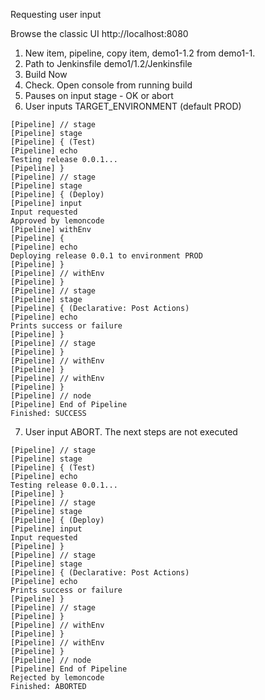 Requesting user input

Browse the classic UI http://localhost:8080

1. New item, pipeline, copy item, demo1-1.2 from demo1-1.
2. Path to Jenkinsfile demo1/1.2/Jenkinsfile
3. Build Now 
4. Check. Open console from running build
5. Pauses on input stage - OK or abort
6. User inputs TARGET_ENVIRONMENT (default PROD)
```
[Pipeline] // stage
[Pipeline] stage
[Pipeline] { (Test)
[Pipeline] echo
Testing release 0.0.1...
[Pipeline] }
[Pipeline] // stage
[Pipeline] stage
[Pipeline] { (Deploy)
[Pipeline] input
Input requested
Approved by lemoncode
[Pipeline] withEnv
[Pipeline] {
[Pipeline] echo
Deploying release 0.0.1 to environment PROD
[Pipeline] }
[Pipeline] // withEnv
[Pipeline] }
[Pipeline] // stage
[Pipeline] stage
[Pipeline] { (Declarative: Post Actions)
[Pipeline] echo
Prints success or failure
[Pipeline] }
[Pipeline] // stage
[Pipeline] }
[Pipeline] // withEnv
[Pipeline] }
[Pipeline] // withEnv
[Pipeline] }
[Pipeline] // node
[Pipeline] End of Pipeline
Finished: SUCCESS
```

7. User input ABORT. The next steps are not executed
```
[Pipeline] // stage
[Pipeline] stage
[Pipeline] { (Test)
[Pipeline] echo
Testing release 0.0.1...
[Pipeline] }
[Pipeline] // stage
[Pipeline] stage
[Pipeline] { (Deploy)
[Pipeline] input
Input requested
[Pipeline] }
[Pipeline] // stage
[Pipeline] stage
[Pipeline] { (Declarative: Post Actions)
[Pipeline] echo
Prints success or failure
[Pipeline] }
[Pipeline] // stage
[Pipeline] }
[Pipeline] // withEnv
[Pipeline] }
[Pipeline] // withEnv
[Pipeline] }
[Pipeline] // node
[Pipeline] End of Pipeline
Rejected by lemoncode
Finished: ABORTED
```